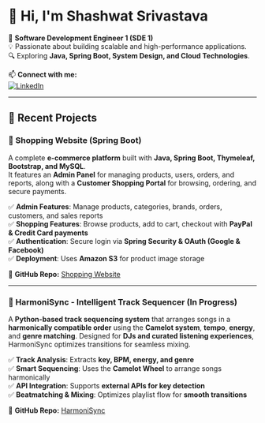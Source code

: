 # 👋 Hi, I'm Shashwat Srivastava

🚀 **Software Development Engineer 1 (SDE 1)**  
💡 Passionate about building scalable and high-performance applications.  
🔍 Exploring **Java, Spring Boot, System Design, and Cloud Technologies**.  

📫 **Connect with me:**  
[![LinkedIn](https://img.shields.io/badge/LinkedIn-Connect-blue?style=flat&logo=linkedin)](https://www.linkedin.com/in/shashwat-srivastava-858466202/)  

---

## 📌 Recent Projects

### 🛒 Shopping Website (Spring Boot)
A complete **e-commerce platform** built with **Java, Spring Boot, Thymeleaf, Bootstrap, and MySQL**.  
It features an **Admin Panel** for managing products, users, orders, and reports, along with a **Customer Shopping Portal** for browsing, ordering, and secure payments.

✅ **Admin Features**: Manage products, categories, brands, orders, customers, and sales reports  
✅ **Shopping Features**: Browse products, add to cart, checkout with **PayPal & Credit Card payments**  
✅ **Authentication**: Secure login via **Spring Security & OAuth (Google & Facebook)**  
✅ **Deployment**: Uses **Amazon S3** for product image storage  

🔗 **GitHub Repo:** [Shopping Website](https://github.com/Shashwat0212/Spring-boot)  

---

### 🎵 HarmoniSync - Intelligent Track Sequencer (In Progress)
A **Python-based track sequencing system** that arranges songs in a **harmonically compatible order** using the **Camelot system**, **tempo**, **energy**, and **genre matching**. Designed for **DJs and curated listening experiences**, HarmoniSync optimizes transitions for seamless mixing.

✅ **Track Analysis**: Extracts **key, BPM, energy, and genre**  
✅ **Smart Sequencing**: Uses the **Camelot Wheel** to arrange songs harmonically  
✅ **API Integration**: Supports **external APIs for key detection**  
✅ **Beatmatching & Mixing**: Optimizes playlist flow for **smooth transitions**  

🔗 **GitHub Repo:** [HarmoniSync](https://github.com/Shashwat0212/Harmoni-Sync)  
  

